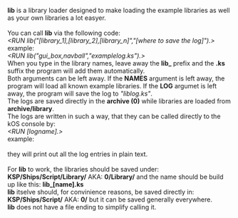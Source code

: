<b>lib</b> is a library loader designed to make loading the example libraries as well as your own libraries a lot easyer.<br><br>
You can call <b>lib</b> via the following code: <br>
	<i><RUN lib("[library_1],[library_2],[library_n]","[where to save the log]").></i><br>
example:<br>
	<i><RUN lib("gui_box,navball","examplelog.ks").></i><br>
When you type in the library names, leave away the <b>lib_</b> prefix and the <b>.ks</b> suffix the program will add them automatically.<br>
Both arguments can be left away. If the <b>NAMES</b> argument is left away, the program will load all known example libraries. If the <b>LOG</b> argumet is left away, the program will save the log to <i>"liblog.ks"</i>.<br>
The logs are saved directly in the <b>archive (0)</b> while libraries are loaded from <b>archive/library</b>.<br>
The logs are written in such a way, that they can be called directly to the kOS console by: <br>
	<i><RUN [logname].></i><br>
example:<br>
	<i><RUN liblog.ks.></i><br>
they will print out all the log entries in plain text.<br><br>
For <b>lib</b> to work, the libraries should be saved under: <b>KSP/Ships/Script/Library/</b> AKA: <b>0/Library/</b> and the name should be build up like this: <b>lib_[name].ks</b><br>
<b>lib</b> itselve should, for convinience reasons, be saved directly in: <b>KSP/Ships/Script/</b> AKA: <b>0/</b> but it can be saved generally everywhere.<br>
<b>lib</b> does not have a file ending to simplify calling it.
